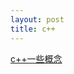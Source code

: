 ```yaml
---
layout: post
title: c++
---
```


[c++一些概念](https://github.com/duanyzhi/duanyzhi.github.io/blob/master/_posts/cpp/2020-12-14-CPP.md)

